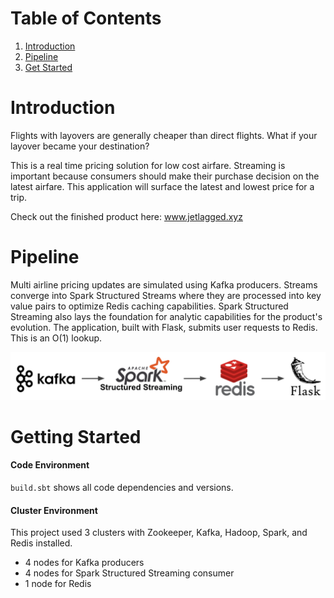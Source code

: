 # Table of Contents
1. [Introduction](README.md#introduction)
2. [Pipeline](README.md#pipeline)
3. [Get Started](README.md#pipeline)

# Introduction

Flights with layovers are generally cheaper than direct flights. What if your layover became your destination?

This is a real time pricing solution for low cost airfare. Streaming is important because consumers should make their purchase decision on the latest airfare. This application will surface the latest and lowest price for a trip.

Check out the finished product here: www.jetlagged.xyz

# Pipeline

Multi airline pricing updates are simulated using Kafka producers. Streams converge into Spark Structured Streams where they are processed into key value pairs to optimize Redis caching capabilities. Spark Structured Streaming also lays the foundation for analytic capabilities for the product's evolution. The application, built with Flask, submits user requests to Redis. This is an O(1) lookup. 

![pipeline](images/pipeline.png)

# Getting Started

#### Code Environment
`build.sbt` shows all code dependencies and versions.

#### Cluster Environment
This project used 3 clusters with Zookeeper, Kafka, Hadoop, Spark, and Redis installed.
* 4 nodes for Kafka producers 
* 4 nodes for Spark Structured Streaming consumer
* 1 node for Redis



